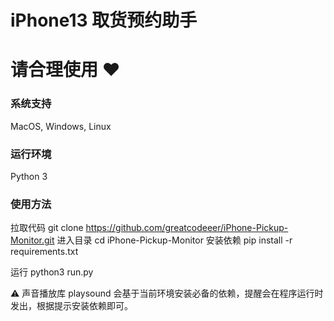 # iPhone13 取货预约助手

# 请合理使用 ❤️

### 系统支持
MacOS, Windows, Linux

### 运行环境
Python 3
### 使用方法
拉取代码
git clone https://github.com/greatcodeeer/iPhone-Pickup-Monitor.git
进入目录
cd iPhone-Pickup-Monitor
安装依赖
pip install -r requirements.txt

运行
python3 run.py

⚠️ 声音播放库 playsound 会基于当前环境安装必备的依赖，提醒会在程序运行时发出，根据提示安装依赖即可。

